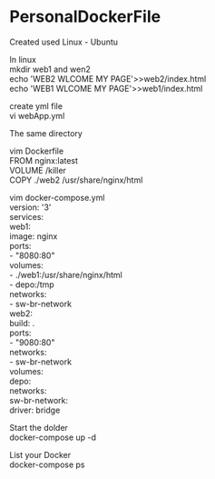 # PersonalDockerFile
Created used Linux - Ubuntu


In linux    
 mkdir web1 and wen2    
 echo 'WEB2 WLCOME MY PAGE'>>web2/index.html    
 echo 'WEB1 WLCOME MY PAGE'>>web1/index.html    

 create yml file    
 vi webApp.yml    


The same directory    

vim Dockerfile    
        FROM nginx:latest   
        VOLUME /killer    
        COPY ./web2 /usr/share/nginx/html   


vim docker-compose.yml    
        version: '3'    
        services:   
                web1:   
                        image: nginx        
                        ports:       
                                - "8080:80"      
                        volumes:        
                                - ./web1:/usr/share/nginx/html    
                                - depo:/tmp   
                        networks:   
                                - sw-br-network   
                web2:   
                        build: .    
                        ports:    
                                - "9080:80"   
                        networks:   
                                - sw-br-network   
        volumes:    
                depo:   
        networks:   
                sw-br-network:    
                        driver: bridge    



Start the dolder    
    docker-compose up -d    


List your Docker    
    docker-compose ps   
